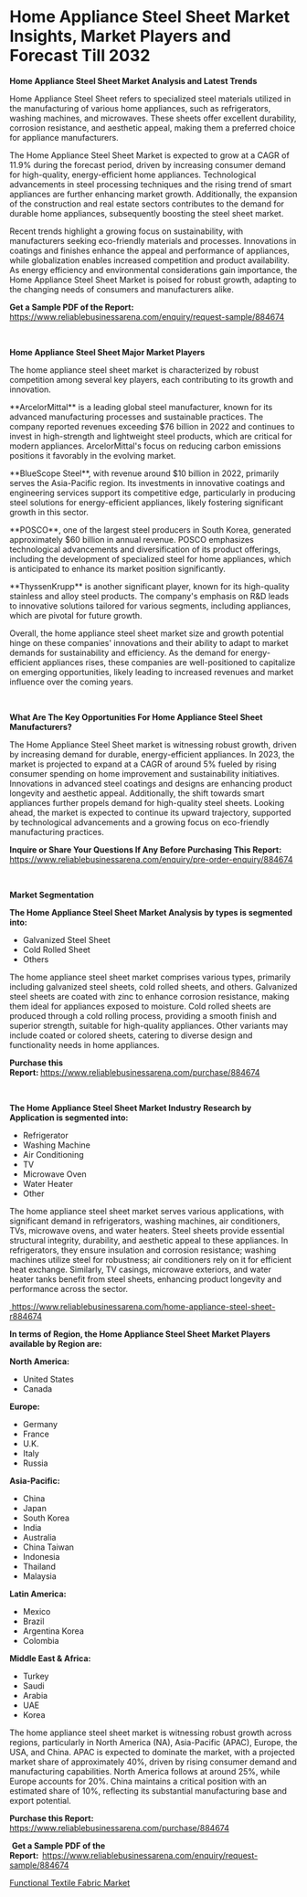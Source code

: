 <p><h1>Home Appliance Steel Sheet Market Insights, Market Players and Forecast Till 2032</h1></p><p><strong>Home Appliance Steel Sheet Market Analysis and Latest Trends</strong></p>
<p><p>Home Appliance Steel Sheet refers to specialized steel materials utilized in the manufacturing of various home appliances, such as refrigerators, washing machines, and microwaves. These sheets offer excellent durability, corrosion resistance, and aesthetic appeal, making them a preferred choice for appliance manufacturers. </p><p>The Home Appliance Steel Sheet Market is expected to grow at a CAGR of 11.9% during the forecast period, driven by increasing consumer demand for high-quality, energy-efficient home appliances. Technological advancements in steel processing techniques and the rising trend of smart appliances are further enhancing market growth. Additionally, the expansion of the construction and real estate sectors contributes to the demand for durable home appliances, subsequently boosting the steel sheet market.</p><p>Recent trends highlight a growing focus on sustainability, with manufacturers seeking eco-friendly materials and processes. Innovations in coatings and finishes enhance the appeal and performance of appliances, while globalization enables increased competition and product availability. As energy efficiency and environmental considerations gain importance, the Home Appliance Steel Sheet Market is poised for robust growth, adapting to the changing needs of consumers and manufacturers alike.</p></p>
<p><strong>Get a Sample PDF of the Report:&nbsp;</strong> <a href="https://www.reliablebusinessarena.com/enquiry/request-sample/884674?utm_campaign=3215&utm_medium=2&utm_source=Github&utm_content=ia&utm_term=02042025&utm_id=home-appliance-steel-sheet">https://www.reliablebusinessarena.com/enquiry/request-sample/884674</a></p>
<p>&nbsp;</p>
<p><strong>Home Appliance Steel Sheet Major Market Players</strong></p>
<p><p>The home appliance steel sheet market is characterized by robust competition among several key players, each contributing to its growth and innovation.</p><p>**ArcelorMittal** is a leading global steel manufacturer, known for its advanced manufacturing processes and sustainable practices. The company reported revenues exceeding $76 billion in 2022 and continues to invest in high-strength and lightweight steel products, which are critical for modern appliances. ArcelorMittal's focus on reducing carbon emissions positions it favorably in the evolving market.</p><p>**BlueScope Steel**, with revenue around $10 billion in 2022, primarily serves the Asia-Pacific region. Its investments in innovative coatings and engineering services support its competitive edge, particularly in producing steel solutions for energy-efficient appliances, likely fostering significant growth in this sector.</p><p>**POSCO**, one of the largest steel producers in South Korea, generated approximately $60 billion in annual revenue. POSCO emphasizes technological advancements and diversification of its product offerings, including the development of specialized steel for home appliances, which is anticipated to enhance its market position significantly.</p><p>**ThyssenKrupp** is another significant player, known for its high-quality stainless and alloy steel products. The company's emphasis on R&D leads to innovative solutions tailored for various segments, including appliances, which are pivotal for future growth.</p><p>Overall, the home appliance steel sheet market size and growth potential hinge on these companies' innovations and their ability to adapt to market demands for sustainability and efficiency. As the demand for energy-efficient appliances rises, these companies are well-positioned to capitalize on emerging opportunities, likely leading to increased revenues and market influence over the coming years.</p></p>
<p>&nbsp;</p>
<p><strong>What Are The Key Opportunities For Home Appliance Steel Sheet Manufacturers?</strong></p>
<p><p>The Home Appliance Steel Sheet market is witnessing robust growth, driven by increasing demand for durable, energy-efficient appliances. In 2023, the market is projected to expand at a CAGR of around 5% fueled by rising consumer spending on home improvement and sustainability initiatives. Innovations in advanced steel coatings and designs are enhancing product longevity and aesthetic appeal. Additionally, the shift towards smart appliances further propels demand for high-quality steel sheets. Looking ahead, the market is expected to continue its upward trajectory, supported by technological advancements and a growing focus on eco-friendly manufacturing practices.</p></p>
<p><strong>Inquire or Share Your Questions If Any Before Purchasing This Report:</strong> <a href="https://www.reliablebusinessarena.com/enquiry/pre-order-enquiry/884674?utm_campaign=3215&utm_medium=2&utm_source=Github&utm_content=ia&utm_term=02042025&utm_id=home-appliance-steel-sheet">https://www.reliablebusinessarena.com/enquiry/pre-order-enquiry/884674</a></p>
<p>&nbsp;</p>
<p><strong>Market Segmentation</strong></p>
<p><strong>The Home Appliance Steel Sheet Market Analysis by types is segmented into:</strong></p>
<p><ul><li>Galvanized Steel Sheet</li><li>Cold Rolled Sheet</li><li>Others</li></ul></p>
<p><p>The home appliance steel sheet market comprises various types, primarily including galvanized steel sheets, cold rolled sheets, and others. Galvanized steel sheets are coated with zinc to enhance corrosion resistance, making them ideal for appliances exposed to moisture. Cold rolled sheets are produced through a cold rolling process, providing a smooth finish and superior strength, suitable for high-quality appliances. Other variants may include coated or colored sheets, catering to diverse design and functionality needs in home appliances.</p></p>
<p><strong>Purchase this Report:&nbsp;</strong><a href="https://www.reliablebusinessarena.com/purchase/884674?utm_campaign=3215&utm_medium=2&utm_source=Github&utm_content=ia&utm_term=02042025&utm_id=home-appliance-steel-sheet">https://www.reliablebusinessarena.com/purchase/884674</a></p>
<p>&nbsp;</p>
<p><strong>The Home Appliance Steel Sheet Market Industry Research by Application is segmented into:</strong></p>
<p><ul><li>Refrigerator</li><li>Washing Machine</li><li>Air Conditioning</li><li>TV</li><li>Microwave Oven</li><li>Water Heater</li><li>Other</li></ul></p>
<p><p>The home appliance steel sheet market serves various applications, with significant demand in refrigerators, washing machines, air conditioners, TVs, microwave ovens, and water heaters. Steel sheets provide essential structural integrity, durability, and aesthetic appeal to these appliances. In refrigerators, they ensure insulation and corrosion resistance; washing machines utilize steel for robustness; air conditioners rely on it for efficient heat exchange. Similarly, TV casings, microwave exteriors, and water heater tanks benefit from steel sheets, enhancing product longevity and performance across the sector.</p></p>
<p><a href="https://www.reliablebusinessarena.com/home-appliance-steel-sheet-r884674?utm_campaign=3215&utm_medium=2&utm_source=Github&utm_content=ia&utm_term=02042025&utm_id=home-appliance-steel-sheet">&nbsp;https://www.reliablebusinessarena.com/home-appliance-steel-sheet-r884674</a></p>
<p><strong>In terms of Region, the Home Appliance Steel Sheet Market Players available by Region are:</strong></p>
<p>
    <p> <strong> North America: </strong>
        <ul>
            <li>United States</li>
            <li>Canada</li>
        </ul>
        </p> 
    <p> <strong> Europe: </strong>
        <ul>
            <li>Germany</li>
            <li>France</li>
            <li>U.K.</li>
            <li>Italy</li>
            <li>Russia</li>
        </ul>
        </p> 
    <p> <strong> Asia-Pacific: </strong>
        <ul>
            <li>China</li>
            <li>Japan</li>
            <li>South Korea</li>
            <li>India</li>
            <li>Australia</li>
            <li>China Taiwan</li>
            <li>Indonesia</li>
            <li>Thailand</li>
            <li>Malaysia</li>
        </ul>
        </p> 
    <p> <strong> Latin America: </strong>
        <ul>
            <li>Mexico</li>
            <li>Brazil</li>
            <li>Argentina Korea</li>
            <li>Colombia</li>
        </ul>
        </p> 
    <p> <strong> Middle East & Africa: </strong>
        <ul>
            <li>Turkey</li>
            <li>Saudi</li>
            <li>Arabia</li>
            <li>UAE</li>
            <li>Korea</li>
        </ul>
    </p>
    </p>
<p><p>The home appliance steel sheet market is witnessing robust growth across regions, particularly in North America (NA), Asia-Pacific (APAC), Europe, the USA, and China. APAC is expected to dominate the market, with a projected market share of approximately 40%, driven by rising consumer demand and manufacturing capabilities. North America follows at around 25%, while Europe accounts for 20%. China maintains a critical position with an estimated share of 10%, reflecting its substantial manufacturing base and export potential.</p></p>
<p><strong>Purchase this Report: </strong><a href="https://www.reliablebusinessarena.com/purchase/884674?utm_campaign=3215&utm_medium=2&utm_source=Github&utm_content=ia&utm_term=02042025&utm_id=home-appliance-steel-sheet">https://www.reliablebusinessarena.com/purchase/884674</a></p>
<p>&nbsp;<strong>Get a Sample PDF of the Report:&nbsp;&nbsp;</strong><a href="https://www.reliablebusinessarena.com/enquiry/request-sample/884674?utm_campaign=3215&utm_medium=2&utm_source=Github&utm_content=ia&utm_term=02042025&utm_id=home-appliance-steel-sheet">https://www.reliablebusinessarena.com/enquiry/request-sample/884674</a></p>
<p><strong></strong></p>
<p><p><a href="https://github.com/lynlynyusay/Market-Research-Report-List-1/blob/main/functional-textile-fabric-market.md?utm_campaign=3215&utm_medium=2&utm_source=Github&utm_content=ia&utm_term=02042025&utm_id=home-appliance-steel-sheet">Functional Textile Fabric Market</a></p></p>
